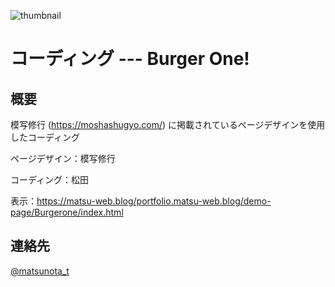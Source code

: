 ![thumbnail](https://github.com/matsu-no-ta/Coading-Burgerone/assets/167067672/8c8e97ee-9758-4db2-8a15-2bdd6e52fe34)


# コーディング --- Burger One!　　

## 概要
模写修行 (https://moshashugyo.com/) に掲載されているページデザインを使用したコーディング

ページデザイン：模写修行

コーディング：松田

表示：https://matsu-web.blog/portfolio.matsu-web.blog/demo-page/Burgerone/index.html

## 連絡先
[@matsunota_t](https://twitter.com/matsunota_t)